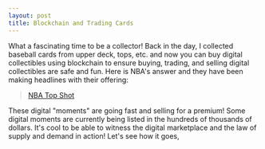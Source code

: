 ```yaml
---
layout: post
title: Blockchain and Trading Cards
---
```

What a fascinating time to be a collector! Back in the day, I collected baseball cards from upper deck, tops, etc. and now you can buy digital collectibles using blockchain to ensure buying, trading, and selling digital collectibles are safe and fun. Here is NBA's answer and they have been making headlines with their offering:


> [NBA Top Shot](https://www.nbatopshot.com/)

These digital "moments" are going fast and selling for a premium! Some digital moments are currently being listed in the hundreds of thousands of dollars. It's cool to be able to witness the digital marketplace and the law of supply and demand in action! Let's see how it goes,
